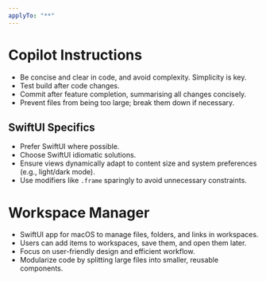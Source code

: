 ```yaml
---
applyTo: "**"
---
```


# Copilot Instructions

- Be concise and clear in code, and avoid complexity. Simplicity is key.
- Test build after code changes.
- Commit after feature completion, summarising all changes concisely.
- Prevent files from being too large; break them down if necessary.

## SwiftUI Specifics

- Prefer SwiftUI where possible.
- Choose SwiftUI idiomatic solutions.
- Ensure views dynamically adapt to content size and system preferences (e.g., light/dark mode).
- Use modifiers like `.frame` sparingly to avoid unnecessary constraints.

# Workspace Manager

- SwiftUI app for macOS to manage files, folders, and links in workspaces.
- Users can add items to workspaces, save them, and open them later.
- Focus on user-friendly design and efficient workflow.
- Modularize code by splitting large files into smaller, reusable components.
